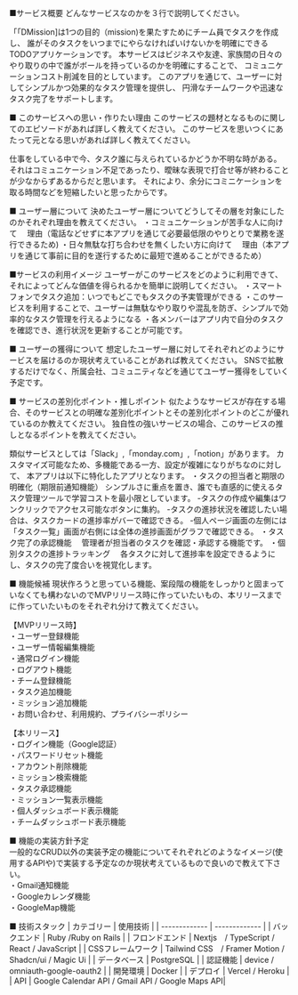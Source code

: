 ■サービス概要
どんなサービスなのかを３行で説明してください。

「「DMission]は1つの目的（mission)を果たすためにチーム員でタスクを作成し、
誰がそのタスクをいつまでにやらなければいけないかを明確にできるTODOアプリケーションです。
本サービスはビジネスや友達、家族間の日々のやり取りの中で誰がボールを持っているのかを明確にすることで、
コミュニケーションコスト削減を目的としています。
このアプリを通じて、ユーザーに対してシンプルかつ効果的なタスク管理を提供し、
円滑なチームワークや迅速なタスク完了をサポートします。

■ このサービスへの思い・作りたい理由
このサービスの題材となるものに関してのエピソードがあれば詳しく教えてください。
このサービスを思いつくにあたって元となる思いがあれば詳しく教えてください。

仕事をしている中で今、タスク誰に与えられているかどうか不明な時がある。
それはコミュニケーション不足であったり、曖昧な表現で打合せ等が終わることが少なからずあるからだと思います。
それにより、余分にコミニケーションを取る時間などを短縮したいと思ったからです。

■ ユーザー層について
決めたユーザー層についてどうしてその層を対象にしたのかそれぞれ理由を教えてください。
・コミュニケーションが苦手な人に向けて
　理由（電話などせずに本アプリを通じて必要最低限のやりとりで業務を遂行できるため)
・日々無駄な打ち合わせを無くしたい方に向けて
　理由（本アプリを通じて事前に目的を遂行するために最短で進めることができるため）

■サービスの利用イメージ
ユーザーがこのサービスをどのように利用できて、それによってどんな価値を得られるかを簡単に説明してください。
・スマートフォンでタスク追加：いつでもどこでもタスクの予実管理ができる
・このサービスを利用することで、ユーザーは無駄なやり取りや混乱を防ぎ、シンプルで効率的なタスク管理を行えるようになる
・各メンバーはアプリ内で自分のタスクを確認でき、進行状況を更新することが可能です。

■ ユーザーの獲得について
想定したユーザー層に対してそれぞれどのようにサービスを届けるのか現状考えていることがあれば教えてください。
SNSで拡散するだけでなく、所属会社、コミュニティなどを通じてユーザー獲得をしていく予定です。

■ サービスの差別化ポイント・推しポイント
似たようなサービスが存在する場合、そのサービスとの明確な差別化ポイントとその差別化ポイントのどこが優れているのか教えてください。
独自性の強いサービスの場合、このサービスの推しとなるポイントを教えてください。

類似サービスとしては「Slack」,「monday.com」,「notion」があります。
カスタマイズ可能なため、多機能である一方、設定が複雑になりがちなのに対して、
本アプリは以下に特化したアプリとなります。
・タスクの担当者と期限の明確化（期限前通知機能）
  シンプルさに重点を置き、誰でも直感的に使えるタスク管理ツールで学習コストを最小限としています。
  -タスクの作成や編集はワンクリックでアクセス可能なボタンに集約。
  -タスクの進捗状況を確認したい場合は、タスクカードの進捗率がバーで確認できる。
  -個人ページ画面の左側には「タスク一覧」画面が右側には全体の進捗画面がグラフで確認できる。
・タスク完了の承認機能
　管理者が担当者のタスクを確認・承認する機能です。
・個別タスクの進捗トラッキング
　各タスクに対して進捗率を設定できるようにし、タスクの完了度合いを視覚化します。

■ 機能候補
現状作ろうと思っている機能、案段階の機能をしっかりと固まっていなくても構わないのでMVPリリース時に作っていたいもの、本リリースまでに作っていたいものをそれぞれ分けて教えてください。

【MVPリリース時】<br>
・ユーザー登録機能<br>
・ユーザー情報編集機能<br>
・通常ログイン機能<br>
・ログアウト機能<br>
・チーム登録機能<br>
・タスク追加機能<br>
・ミッション追加機能<br>
・お問い合わせ、利用規約、プライバシーポリシー

【本リリース】<br>
・ログイン機能（Google認証）<br>
・パスワードリセット機能<br>
・アカウント削除機能<br>
・ミッション検索機能<br>
・タスク承認機能<br>
・ミッション一覧表示機能<br>
・個人ダッシュボード表示機能<br>
・チームダッシュボード表示機能


■ 機能の実装方針予定<br>
一般的なCRUD以外の実装予定の機能についてそれぞれどのようなイメージ(使用するAPIや)で実装する予定なのか現状考えているもので良いので教えて下さい。<br>
・Gmail通知機能<br>
・Googleカレンダ機能<br>
・GoogleMap機能

■ 技術スタック
| カテゴリー  | 使用技術 |
| ------------- | ------------- |
| バックエンド  | Ruby /Ruby on Rails |
| フロンドエンド  | Nextjs　/ TypeScript / React / JavaScript |
| CSSフレームワーク  | Tailwind CSS　/ Framer Motion / Shadcn/ui / Magic Ui |
| データベース | PostgreSQL |
| 認証機能 | device / omniauth-google-oauth2 |
| 開発環境 | Docker |
| デプロイ | Vercel / Heroku |
| API | Google Calendar API / Gmail API / Google Maps API|
